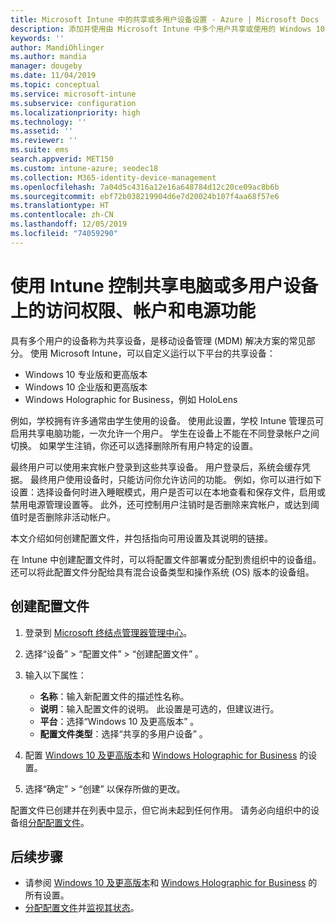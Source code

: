 ```yaml
---
title: Microsoft Intune 中的共享或多用户设备设置 - Azure | Microsoft Docs
description: 添加并使用由 Microsoft Intune 中多个用户共享或使用的 Windows 10 和 Windows Holographic for Business 设备。 查看所有设置的列表以及这些设置对设备（包括 Microsoft HoloLens）的效果。 控制来宾帐户、管理帐户和删除非活动帐户、允许或阻止保存到本地存储、设置电源和睡眠选项、选择安装更新的时间，并在设备配置文件的教育环境中使用设备。
keywords: ''
author: MandiOhlinger
ms.author: mandia
manager: dougeby
ms.date: 11/04/2019
ms.topic: conceptual
ms.service: microsoft-intune
ms.subservice: configuration
ms.localizationpriority: high
ms.technology: ''
ms.assetid: ''
ms.reviewer: ''
ms.suite: ems
search.appverid: MET150
ms.custom: intune-azure; seodec18
ms.collection: M365-identity-device-management
ms.openlocfilehash: 7a04d5c4316a12e16a648784d12c20ce09ac8b6b
ms.sourcegitcommit: ebf72b038219904d6e7d20024b107f4aa68f57e6
ms.translationtype: HT
ms.contentlocale: zh-CN
ms.lasthandoff: 12/05/2019
ms.locfileid: "74059290"
---
```

# <a name="control-access-accounts-and-power-features-on-shared-pc-or-multi-user-devices-using-intune"></a>使用 Intune 控制共享电脑或多用户设备上的访问权限、帐户和电源功能

具有多个用户的设备称为共享设备，是移动设备管理 (MDM) 解决方案的常见部分。 使用 Microsoft Intune，可以自定义运行以下平台的共享设备：

- Windows 10 专业版和更高版本
- Windows 10 企业版和更高版本
- Windows Holographic for Business，例如 HoloLens

例如，学校拥有许多通常由学生使用的设备。 使用此设置，学校 Intune 管理员可启用共享电脑功能，一次允许一个用户。 学生在设备上不能在不同登录帐户之间切换。 如果学生注销，你还可以选择删除所有用户特定的设置。

最终用户可以使用来宾帐户登录到这些共享设备。 用户登录后，系统会缓存凭据。 最终用户使用设备时，只能访问你允许访问的功能。 例如，你可以进行如下设置：选择设备何时进入睡眠模式，用户是否可以在本地查看和保存文件，启用或禁用电源管理设置等。 此外，还可控制用户注销时是否删除来宾帐户，或达到阈值时是否删除非活动帐户。

本文介绍如何创建配置文件，并包括指向可用设置及其说明的链接。

在 Intune 中创建配置文件时，可以将配置文件部署或分配到贵组织中的设备组。 还可以将此配置文件分配给具有混合设备类型和操作系统 (OS) 版本的设备组。

## <a name="create-the-profile"></a>创建配置文件

1. 登录到 [Microsoft 终结点管理器管理中心](https://go.microsoft.com/fwlink/?linkid=2109431)。
2. 选择“设备”   > “配置文件”   > “创建配置文件”  。
3. 输入以下属性：

   - **名称**：输入新配置文件的描述性名称。
   - **说明**：输入配置文件的说明。 此设置是可选的，但建议进行。
   - **平台**：选择“Windows 10 及更高版本”  。
   - **配置文件类型**：选择“共享的多用户设备”  。

4. 配置 [Windows 10 及更高版本](shared-user-device-settings-windows.md)和 [Windows Holographic for Business](shared-user-device-settings-windows-holographic.md) 的设置。

5. 选择“确定”   > “创建”  以保存所做的更改。

配置文件已创建并在列表中显示，但它尚未起到任何作用。 请务必向组织中的设备组[分配配置文件](device-profile-assign.md)。

## <a name="next-steps"></a>后续步骤

- 请参阅 [Windows 10 及更高版本](shared-user-device-settings-windows.md)和 [Windows Holographic for Business](shared-user-device-settings-windows-holographic.md) 的所有设置。
- [分配配置文件](device-profile-assign.md)并[监视其状态](device-profile-monitor.md)。
